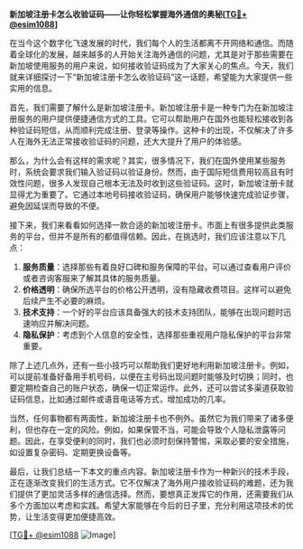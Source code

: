 **新加坡注册卡怎么收验证码——让你轻松掌握海外通信的奥秘[[TG💪+ @esim1088](https://t.me/s/esim1088)]**

在当今这个数字化飞速发展的时代，我们每个人的生活都离不开网络和通信。而随着全球化的发展，越来越多的人开始关注海外通信的问题，尤其是对于那些需要在新加坡使用服务的用户来说，如何接收验证码成为了大家关心的焦点。今天，我们就来详细探讨一下“新加坡注册卡怎么收验证码”这一话题，希望能为大家提供一些实用的信息。

首先，我们需要了解什么是新加坡注册卡。新加坡注册卡是一种专门为在新加坡注册服务的用户提供便捷通信方式的工具。它可以帮助用户在国外也能轻松接收到各种验证码短信，从而顺利完成注册、登录等操作。这种卡的出现，不仅解决了许多人在海外无法正常接收验证码的问题，还大大提升了用户的体验感。

那么，为什么会有这样的需求呢？其实，很多情况下，我们在国外使用某些服务时，系统会要求我们输入验证码以验证身份。然而，由于国际短信费用较高且有时效性问题，很多人发现自己根本无法及时收到这些验证码。这时，新加坡注册卡就显得尤为重要了。它通过本地号码接收验证码，确保用户能够快速完成验证步骤，避免因延误而导致的不便。

接下来，我们来看看如何选择一款合适的新加坡注册卡。市面上有很多提供此类服务的平台，但并不是所有的都值得信赖。因此，在挑选时，我们应该注意以下几点：

1. **服务质量**：选择那些有着良好口碑和服务保障的平台。可以通过查看用户评价或者咨询客服来了解其具体的服务质量。
2. **价格透明**：确保所选平台的价格公开透明，没有隐藏收费项目。这样可以避免后续产生不必要的麻烦。
3. **技术支持**：一个好的平台应该具备强大的技术支持团队，能够在出现问题时迅速响应并解决问题。
4. **隐私保护**：考虑到个人信息的安全性，选择那些重视用户隐私保护的平台非常重要。

除了上述几点外，还有一些小技巧可以帮助我们更好地利用新加坡注册卡。例如，可以提前准备好备用手机号码，以便在主号码出现问题时能够及时切换；同时，也要定期检查自己的账户状态，确保一切正常运作。此外，还可以尝试多渠道获取验证码信息，比如通过邮件或语音电话等方式，增加成功的几率。

当然，任何事物都有两面性，新加坡注册卡也不例外。虽然它为我们带来了诸多便利，但也存在一定的风险。例如，如果保管不当，可能会导致个人隐私泄露等问题。因此，在享受便利的同时，我们也必须时刻保持警惕，采取必要的安全措施，如设置复杂密码、定期更换设备等。

最后，让我们总结一下本文的重点内容。新加坡注册卡作为一种新兴的技术手段，正在逐渐改变我们的生活方式。它不仅解决了海外用户接收验证码的难题，还为我们提供了更加灵活多样的通信选择。然而，要想真正发挥它的作用，还需要我们从多个方面加以考虑和实践。希望大家能够在今后的日子里，充分利用这项技术的优势，让生活变得更加便捷高效。

[[TG💪+ @esim1088](https://t.me/s/esim1088) ![Image](https://i.postimg.cc/4NQfJmqS/Snipaste-2025-05-13-00-14-12.png)]